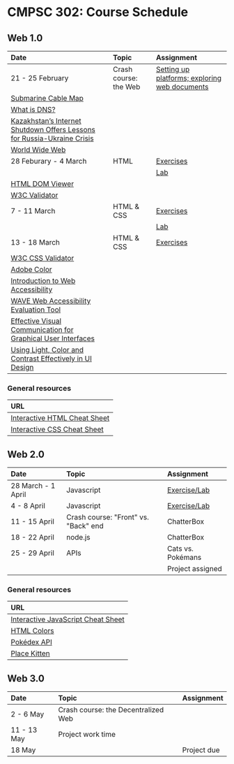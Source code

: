 # CMPSC 302: Course Schedule

## Web 1.0

|Date                 |Topic                      |Assignment                                    |
|:--------------------|:--------------------------|:---------------------------------------------|
|21 - 25 February     |Crash course: the Web      |[Setting up platforms; exploring web documents](https://classroom.github.com/a/lB48InIM) |
|[Submarine Cable Map](https://www.submarinecablemap.com/) | | |
|[What is DNS?](https://www.cloudflare.com/learning/dns/what-is-dns/) | | |
|[Kazakhstan’s Internet Shutdown Offers Lessons for Russia-Ukraine Crisis](https://www.nytimes.com/2022/02/18/technology/kazakhstan-internet-russia-ukraine.html) | | |
|[World Wide Web](http://info.cern.ch/hypertext/WWW/TheProject.html) | | |
|28 Feburary - 4 March|HTML                       |[Exercises](https://classroom.github.com/a/WrtvqniF) |
|                     |                           |[Lab](https://classroom.github.com/a/RNWKsTFI) |
|[HTML DOM Viewer](https://0xedward.github.io/dom-visualizer/) |||
|[W3C Validator](https://validator.w3.org/)   |||
|7 - 11 March         |HTML & CSS                      |[Exercises](https://classroom.github.com/a/u6XlffhR)|
|                     |                                |[Lab](https://classroom.github.com/a/_MCVqzRK)                                     |
|13 - 18 March        |HTML & CSS                      |[Exercises](https://classroom.github.com/a/gGSuWez-)|
|[W3C CSS Validator](https://jigsaw.w3.org/css-validator/) |||
|[Adobe Color](https://color.adobe.com/) |||
|[Introduction to Web Accessibility](https://www.w3.org/WAI/fundamentals/accessibility-intro/) |||
|[WAVE Web Accessibility Evaluation Tool](https://wave.webaim.org/) |||
|[Effective Visual Communication for Graphical User Interfaces](http://web.cs.wpi.edu/~matt/courses/cs563/talks/smartin/int_design.html) |||
|[Using Light, Color and Contrast Effectively in UI Design](https://usabilitypost.com/2008/08/14/using-light-color-and-contrast-effectively-in-ui-design/)    |||

### General resources

| URL |
|:----|
|[Interactive HTML Cheat Sheet](https://htmlcheatsheet.com/)    |
|[Interactive CSS Cheat Sheet](https://htmlcheatsheet.com/css/) |

## Web 2.0

|Date                 |Topic                      |Assignment                      |
|:--------------------|:--------------------------|:-------------------------------|
|28 March - 1 April   |Javascript                 |[Exercise/Lab](https://classroom.github.com/a/n-zvPRZX)|
|4 - 8 April          |Javascript                 |[Exercise/Lab](https://classroom.github.com/a/n-zvPRZX)|
|11 - 15 April        |Crash course: "Front" vs. "Back" end |ChatterBox            |
|18 - 22 April        |node.js                    |ChatterBox                      |
|25 - 29 April        |APIs                       |Cats vs. Pokémans               |
|                     |                           |Project assigned                |

### General resources

| URL |
|:----|
|[Interactive JavaScript Cheat Sheet](https://htmlcheatsheet.com/js/) |
|[HTML Colors](https://html-color.codes/) |
|[Pokédex API](https://pokedevs.gitbook.io/pokedex/) |
|[Place Kitten](https://placekitten.com/)            |

## Web 3.0

|Date                 |Topic                      |Assignment                      |
|:--------------------|:--------------------------|:-------------------------------|
|2 - 6 May            |Crash course:  the Decentralized Web |                      |
|11 - 13 May          |Project work time          |                                |
|18 May               |                           |Project due                     |
